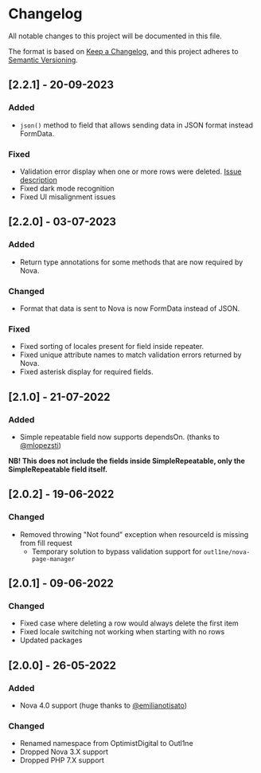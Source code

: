 # Changelog

All notable changes to this project will be documented in this file.

The format is based on [Keep a Changelog](https://keepachangelog.com/en/1.0.0/),
and this project adheres to [Semantic Versioning](https://semver.org/spec/v2.0.0.html).

## [2.2.1] - 20-09-2023

### Added

- `json()` method to field that allows sending data in JSON format instead FormData.

### Fixed

- Validation error display when one or more rows were deleted. [Issue description](https://github.com/outl1ne/nova-simple-repeatable/issues/52)
- Fixed dark mode recognition
- Fixed UI misalignment issues

## [2.2.0] - 03-07-2023

### Added

- Return type annotations for some methods that are now required by Nova.

### Changed

- Format that data is sent to Nova is now FormData instead of JSON.

### Fixed

- Fixed sorting of locales present for field inside repeater.
- Fixed unique attribute names to match validation errors returned by Nova.
- Fixed asterisk display for required fields.

## [2.1.0] - 21-07-2022

### Added

- Simple repeatable field now supports dependsOn. (thanks to [@mlopezsti](https://github.com/mlopezsti))

**NB! This does not include the fields inside SimpleRepeatable, only the SimpleRepeatable field itself.**

## [2.0.2] - 19-06-2022

### Changed

- Removed throwing "Not found" exception when resourceId is missing from fill request
  - Temporary solution to bypass validation support for `outl1ne/nova-page-manager`

## [2.0.1] - 09-06-2022

### Changed

- Fixed case where deleting a row would always delete the first item
- Fixed locale switching not working when starting with no rows
- Updated packages

## [2.0.0] - 26-05-2022

### Added

- Nova 4.0 support (huge thanks to [@emilianotisato](https://github.com/emilianotisato))

### Changed

- Renamed namespace from OptimistDigital to Outl1ne
- Dropped Nova 3.X support
- Dropped PHP 7.X support
